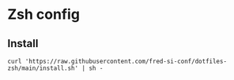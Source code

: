 # Zsh config

## Install
```shell
curl 'https://raw.githubusercontent.com/fred-si-conf/dotfiles-zsh/main/install.sh' | sh -
```
